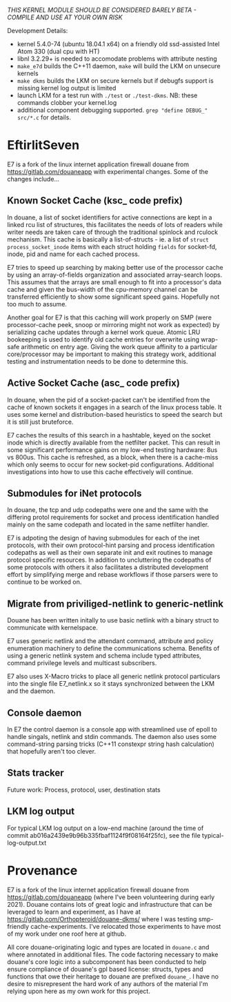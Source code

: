 *THIS KERNEL MODULE SHOULD BE CONSIDERED BARELY BETA - COMPILE AND USE AT YOUR OWN RISK*

Development Details:
- kernel 5.4.0-74 (ubuntu 18.04.1 x64) on a friendly old ssd-assisted Intel Atom 330 (dual cpu with HT)
- libnl 3.2.29+ is needed to accomodate problems with attribute nesting
- `make_e7d` builds the C++11 daemon, `make` will build the LKM on unsecure kernels
- `make dkms` builds the LKM on secure kernels but if debugfs support is missing kernel log output is limited
- launch LKM for a test run with `./test` or `./test-dkms`. NB: these commands clobber your kernel.log
- additional component debugging supported. `grep "define DEBUG_" src/*.c` for details.

# EftirlitSeven

E7 is a fork of the linux internet application firewall douane from https://gitlab.com/douaneapp with experimental changes. Some of the changes include...

## Known Socket Cache (ksc_ code prefix)

In douane, a list of socket identifiers for active connections are kept in a linked rcu list of structures, this facilitates the needs of lots of readers while writer needs are taken care of through the traditional spinlock and rculock mechanism. This cache is basically a list-of-structs - ie. a list of `struct process_socket_inode` items with each struct holding `fields` for socket-fd, inode, pid and name for each cached process.

E7 tries to speed up searching by making better use of the processor cache by using an array-of-fields organization and associated array-search loops. This assumes that the arrays are small enough to fit into a processor's data cache and given the bus-width of the cpu-memory channel can be transferred efficiently to show some significant speed gains. Hopefully not too much to assume.

Another goal for E7 is that this caching will work properly on SMP (were processor-cache peek, snoop or mirroring might not work as expected) by serializing cache updates through a kernel work queue. Atomic LRU bookeeping is used to identify old cache entries for overwrite using wrap-safe arithmetic on entry age. Giving the work queue affinity to a particular core/processor may be important to making this strategy work, additional testing and instrumentation needs to be done to determine this.

## Active Socket Cache (asc_ code prefix)

In douane, when the pid of a socket-packet can't be identified from the cache of known sockets it engages in a search of the linux process table. It uses some kernel and distribution-based heuristics to speed the search but it is still just bruteforce.

E7 caches the results of this search in a hashtable, keyed on the socket inode which is directly available from the netfilter packet. This can result in some significant performance gains on my low-end testing hardware: 8us vs 800us. This cache is refreshed, as a block, when there is a cache-miss which only seems to occur for new socket-pid configurations. Additional investigations into how to use this cache effectively will continue.

## Submodules for iNet protocols

In douane, the tcp and udp codepaths were one and the same with the differing protol requirements for socket and process identification handled mainly on the same codepath and located in the same netfilter handler.

E7 is adpoting the design of having submodules for each of the inet protocols, with their own protocol-hint parsing and process identification codepaths as well as their own separate init and exit routines to manage protocol specific resources. In addition to uncluttering the codepaths of some protocols with others it also facilitates a distributed development effort by simplifying merge and rebase workflows if those parsers were to continue to be worked on.

## Migrate from priviliged-netlink to generic-netlink

Douane has been written initally to use basic netlink with a binary struct to communicate with kernelspace.

E7 uses generic netlink and the attendant command, attribute and policy enumeration machinery to define the communications schema. Benefits of using a generic netlink system and schema include typed attributes, command privilege levels and multicast subscribers.

E7 also uses X-Macro tricks to place all generic netlink protocol particulars into the single file E7_netlink.x so it stays synchronized between the LKM and the daemon.

## Console daemon

In E7 the control daemon is a console app with streamlined use of epoll to handle singals, netlink and stdin commands. The daemon also uses some command-string parsing tricks (C++11 constexpr string hash calculation) that hopefully aren't too clever.

## Stats tracker

Future work: Process, protocol, user, destination stats

## LKM log output

For typical LKM log output on a low-end machine (around the time of commit ab016a2439e9b96b335fbaf1124f9f08164f25fc), see the file typical-log-output.txt

# Provenance

E7 is a fork of the linux internet application firewall douane from https://gitlab.com/douaneapp (where I've been volunteering during early 2021). Douane contains lots of great logic and infrastructure that can be leveraged to learn and experiment, as I have at https://gitlab.com/Orthopteroid/douane-dkms/ where I was testing smp-friendly cache-experiments. I've relocated those experiments to have most of my work under one roof here at github.

All core douane-originating logic and types are located in `douane.c` and where annotated in additional files. The code factoring necessary to make douane's core logic into a subcomponent has been conducted to help ensure compliance of douane's gpl based license: structs, types and functions that owe their heritage to douane are prefixed `douane_`. I have no desire to misrepresent the hard work of any authors of the material I'm relying upon here as my own work for this project.
